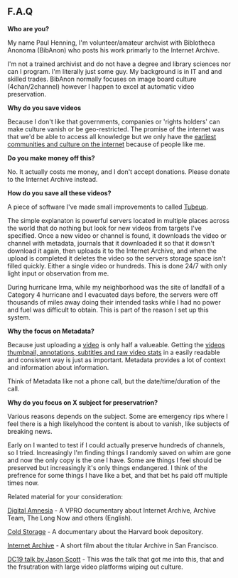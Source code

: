 ## F.A.Q ##

__Who are you?__

My name Paul Henning, I'm volunteer/amateur archvist with Biblotheca Anonoma (BibAnon) who posts his work primarly to the Internet Archive. 

I'm not a trained archivist and do not have a degree and library sciences nor can I program. I'm literally just some guy. 
My background is in IT and and skilled trades. BibAnon normally focuses on image board culture (4chan/2channel) however I happen to excel at automatic video preservation.

__Why do you save videos__

Because I don't like that governments, companies or 'rights holders' can make culture vanish or be geo-restricted. 
The promise of the internet was that we'd be able to access all knowledge but we only have the [earliest communities and culture
on the internet](https://blog.archive.org/2009/08/25/geocities-preserved/) because of people like me.

__Do you make money off this?__

No. It actually costs me money, and I don't accept donations. Please donate to the Internet Archive instead.

__How do you save all these videos?__

A piece of software I've made small improvements to called [Tubeup](https://github.com/bibanon/tubeup).

The simple explanaton is powerful servers located in multiple places across the world that do nothing but look for new videos from targets I've specified. Once a new video or channel is found, it downloads the video or channel with metadata, journals that it downloaded it so that it dowsn't download it again, then uploads it to the Internet Archive, and when the upload is completed it deletes the video so the servers storage space isn't filled quickly. Either a single video or hundreds. This is done 24/7 with only light input or observation from me.

During hurricane Irma, while my neighborhood was the site of landfall of a Category 4 hurricane and I evacuated days before, the servers were off thousands of miles away doing their intended tasks while I had no power and fuel was difficult to obtain. This is part of the reason I set up this system.
 
__Why the focus on Metadata?__

Because just uploading a [video](https://archive.org/details/youtube-jNQXAC9IVRw) is only half a valueable. Getting the [videos thumbnail, annotations, subtitles and raw video stats](https://archive.org/download/youtube-jNQXAC9IVRw) in a easily readable and consistent way is just as important. Metadata provides a lot of context and information about information.

Think of Metadata like not a phone call, but the date/time/duration of the call.

__Why do you focus on X subject for preservatrion?__

Various reasons depends on the subject. Some are emergency rips where I feel there is a high likelyhood the content is about to vanish, like subjects of breaking news.

Early on I wanted to test if I could actually preserve hundreds of channels, so I tried. Increasingly I'm finding things I randomly saved on whim are gone and now the only copy is the one I have. Some are things I feel should be preserved but increasingly it's only things endangered. I think of the prefrence for some things I have like a bet, and that bet hs paid off multiple times now.


Related material for your consideration:

[Digital Amnesia](https://www.youtube.com/watch?v=NdZxI3nFVJs) - A VPRO documentary about Internet Archive, Archive Team, The Long Now
 and others (English).

[Cold Storage](https://vimeo.com/116603551) - A documentary about the Harvard book depository.

[Internet Archive](https://vimeo.com/59207751) - A short film about the titular Archive in San Francisco.

[DC19 talk by Jason Scott](https://www.youtube.com/watch?v=-2ZTmuX3cog) - This was the talk that got me into this, that and the frsutration with large video platforms wiping out culture.
